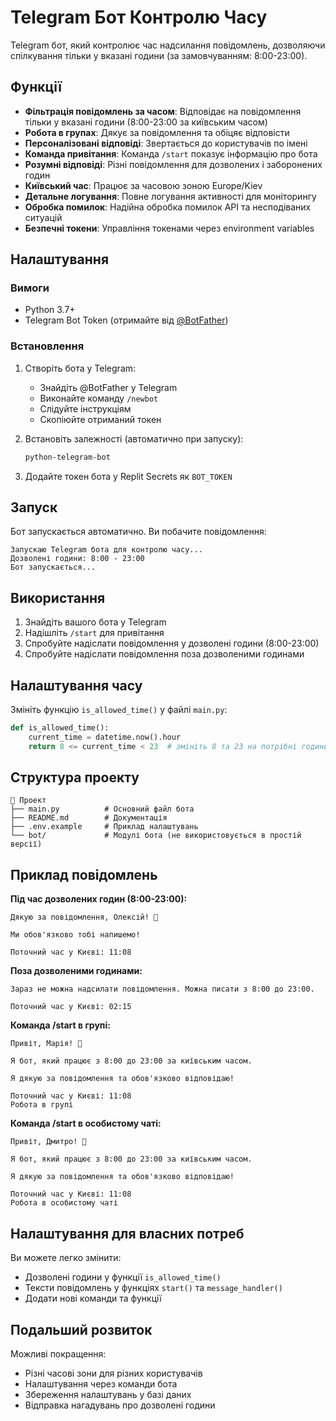 # Telegram Бот Контролю Часу

Telegram бот, який контролює час надсилання повідомлень, дозволяючи спілкування тільки у вказані години (за замовчуванням: 8:00-23:00).

## Функції

- **Фільтрація повідомлень за часом**: Відповідає на повідомлення тільки у вказані години (8:00-23:00 за київським часом)
- **Робота в групах**: Дякує за повідомлення та обіцяє відповісти
- **Персоналізовані відповіді**: Звертається до користувачів по імені
- **Команда привітання**: Команда `/start` показує інформацію про бота
- **Розумні відповіді**: Різні повідомлення для дозволених і заборонених годин
- **Київський час**: Працює за часовою зоною Europe/Kiev
- **Детальне логування**: Повне логування активності для моніторингу
- **Обробка помилок**: Надійна обробка помилок API та несподіваних ситуацій
- **Безпечні токени**: Управління токенами через environment variables

## Налаштування

### Вимоги

- Python 3.7+
- Telegram Bot Token (отримайте від [@BotFather](https://t.me/BotFather))

### Встановлення

1. Створіть бота у Telegram:
   - Знайдіть @BotFather у Telegram
   - Виконайте команду `/newbot`
   - Слідуйте інструкціям
   - Скопіюйте отриманий токен

2. Встановіть залежності (автоматично при запуску):
   ```bash
   python-telegram-bot
   ```

3. Додайте токен бота у Replit Secrets як `BOT_TOKEN`

## Запуск

Бот запускається автоматично. Ви побачите повідомлення:
```
Запускаю Telegram бота для контролю часу...
Дозволені години: 8:00 - 23:00
Бот запускається...
```

## Використання

1. Знайдіть вашого бота у Telegram
2. Надішліть `/start` для привітання
3. Спробуйте надіслати повідомлення у дозволені години (8:00-23:00)
4. Спробуйте надіслати повідомлення поза дозволеними годинами

## Налаштування часу

Змініть функцію `is_allowed_time()` у файлі `main.py`:
```python
def is_allowed_time():
    current_time = datetime.now().hour
    return 8 <= current_time < 23  # змініть 8 та 23 на потрібні години
```

## Структура проекту

```
📁 Проект
├── main.py          # Основний файл бота
├── README.md        # Документація
├── .env.example     # Приклад налаштувань
└── bot/             # Модулі бота (не використовується в простій версії)
```

## Приклад повідомлень

**Під час дозволених годин (8:00-23:00):**
```
Дякую за повідомлення, Олексій! 🙏

Ми обов'язково тобі напишемо!

Поточний час у Києві: 11:08
```

**Поза дозволеними годинами:**
```
Зараз не можна надсилати повідомлення. Можна писати з 8:00 до 23:00.

Поточний час у Києві: 02:15
```

**Команда /start в групі:**
```
Привіт, Марія! 👋

Я бот, який працює з 8:00 до 23:00 за київським часом.

Я дякую за повідомлення та обов'язково відповідаю!

Поточний час у Києві: 11:08
Робота в групі
```

**Команда /start в особистому чаті:**
```
Привіт, Дмитро! 👋

Я бот, який працює з 8:00 до 23:00 за київським часом.

Я дякую за повідомлення та обов'язково відповідаю!

Поточний час у Києві: 11:08
Робота в особистому чаті
```

## Налаштування для власних потреб

Ви можете легко змінити:
- Дозволені години у функції `is_allowed_time()`
- Тексти повідомлень у функціях `start()` та `message_handler()`
- Додати нові команди та функції

## Подальший розвиток

Можливі покращення:
- Різні часові зони для різних користувачів
- Налаштування через команди бота
- Збереження налаштувань у базі даних
- Відправка нагадувань про дозволені години